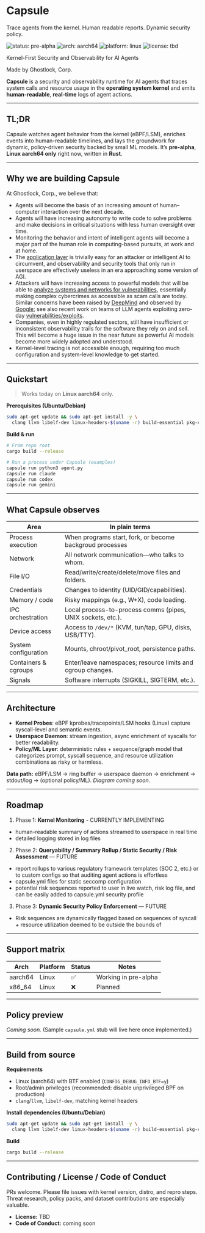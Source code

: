 # Capsule

Trace agents from the kernel. Human readable reports. Dynamic security policy.

![status: pre-alpha](https://img.shields.io/badge/status-pre--alpha-orange)
![arch: aarch64](https://img.shields.io/badge/arch-aarch64-blue)
![platform: linux](https://img.shields.io/badge/platform-Linux-green)
![license: tbd](https://img.shields.io/badge/license-TBD-lightgrey)

Kernel-First Security and Observability for AI Agents

Made by Ghostlock, Corp.

**Capsule** is a security and observability runtime for AI agents that traces system calls and resource usage in the **operating system kernel** and emits **human-readable**, **real-time** logs of agent actions.

---

## TL;DR

Capsule watches agent behavior from the kernel (eBPF/LSM), enriches events into human-readable timelines, and lays the groundwork for dynamic, policy-driven security backed by small ML models. It’s **pre-alpha**, **Linux aarch64 only** right now, written in **Rust**.

---

## Why we are building Capsule

At Ghostlock, Corp., we believe that:

- Agents will become the basis of an increasing amount of human–computer interaction over the next decade.
- Agents will have increasing autonomy to write code to solve problems and make decisions in critical situations with less human oversight over time.
- Monitoring the behavior and intent of intelligent agents will become a major part of the human role in computing-based pursuits, at work and at home.
- The [application layer](https://www.first.org/resources/papers/telaviv2019/Ensilo-Omri-Misgav-Udi-Yavo-Analyzing-Malware-Evasion-Trend-Bypassing-User-Mode-Hooks.pdf) is trivially easy for an attacker or intelligent AI to circumvent, and observability and security tools that only run in userspace are effectively useless in an era approaching some version of AGI.
- Attackers will have increasing access to powerful models that will be able to [analyze systems and networks for vulnerabilities](https://arxiv.org/abs/2404.08144), essentially making complex cybercrimes as accessible as scam calls are today. Similar concerns have been raised by [DeepMind](https://deepmind.google/discover/blog/evaluating-potential-cybersecurity-threats-of-advanced-ai/) and observed by [Google](https://therecord.media/google-llm-sqlite-vulnerability-artificial-intelligence); see also recent work on teams of LLM agents exploiting zero-day [vulnerabilities/exploits](https://arxiv.org/html/2406.01637v2).
- Companies, even in highly regulated sectors, still have insufficient or inconsistent observability trails for the software they rely on and sell. This will become a huge issue in the near future as powerful AI models become more widely adopted and understood.
- Kernel-level tracing is not accessible enough, requiring too much configuration and system-level knowledge to get started.

---

## Quickstart

> Works today on **Linux aarch64** only.

**Prerequisites (Ubuntu/Debian)**

```bash
sudo apt-get update && sudo apt-get install -y \
  clang llvm libelf-dev linux-headers-$(uname -r) build-essential pkg-config
```

**Build & run**

```bash
# From repo root
cargo build --release

# Run a process under Capsule (examples)
capsule run python3 agent.py
capsule run claude
capsule run codex
capsule run gemini
```

---

## What Capsule observes

| Area                 | In plain terms                                              |
| -------------------- | ----------------------------------------------------------- |
| Process execution    | When programs start, fork, or become backgroud processes    |
| Network              | All network communication—who talks to whom.                |
| File I/O             | Read/write/create/delete/move files and folders.            |
| Credentials          | Changes to identity (UID/GID/capabilities).                 |
| Memory / code        | Risky mappings (e.g., W+X), code loading.                   |
| IPC orchestration    | Local process-to-process comms (pipes, UNIX sockets, etc.). |
| Device access        | Access to `/dev/*` (KVM, tun/tap, GPU, disks, USB/TTY).     |
| System configuration | Mounts, chroot/pivot_root, persistence paths.               |
| Containers & cgroups | Enter/leave namespaces; resource limits and cgroup changes. |
| Signals              | Software interrupts (SIGKILL, SIGTERM, etc.).               |

---

## Architecture

- **Kernel Probes**: eBPF kprobes/tracepoints/LSM hooks (Linux) capture syscall-level and semantic events.
- **Userspace Daemon**: stream ingestion, async enrichment of syscalls for better readability.
- **Policy/ML Layer**: deterministic rules + sequence/graph model that categorizes prompt, syscall sequence, and resource utilization combinations as risky or harmless.

**Data path:** eBPF/LSM → ring buffer → userspace daemon → enrichment → stdout/log → (optional policy/ML).
_Diagram coming soon._

---

## Roadmap

1. Phase 1: **Kernel Monitoring** - CURRENTLY IMPLEMENTING

- human-readable summary of actions streamed to userspace in real time
- detailed logging stored in log files

2. Phase 2: **Queryability / Summary Rollup / Static Security / Risk Assessment** — FUTURE

- report rollups to various regulatory framework templates (SOC 2, etc.) or to custom configs
  so that auditing agent actions is effortless
- capsule.yml files for static seccomp configuration
- potential risk sequences reported to user in live watch, risk log file, and can be easily added
  to capsule.yml security profile

3. Phase 3: **Dynamic Security Policy Enforcement** — FUTURE

- Risk sequences are dynamically flagged based on sequences of syscall + resource utilization
  deemed to be outside the bounds of

---

## Support matrix

| Arch    | Platform | Status | Notes                |
| ------- | -------- | ------ | -------------------- |
| aarch64 | Linux    | ✅     | Working in pre-alpha |
| x86_64  | Linux    | ❌     | Planned              |

---

## Policy preview

_Coming soon._ (Sample `capsule.yml` stub will live here once implemented.)

---

## Build from source

**Requirements**

- Linux (aarch64) with BTF enabled (`CONFIG_DEBUG_INFO_BTF=y`)
- Root/admin privileges (recommended: disable unprivileged BPF on production)
- `clang`/`llvm`, `libelf-dev`, matching kernel headers

**Install dependencies (Ubuntu/Debian)**

```bash
sudo apt-get update && sudo apt-get install -y \
  clang llvm libelf-dev linux-headers-$(uname -r) build-essential pkg-config
```

**Build**

```bash
cargo build --release
```

---

## Contributing / License / Code of Conduct

PRs welcome. Please file issues with kernel version, distro, and repro steps. Threat research, policy packs, and dataset contributions are especially valuable.

- **License:** TBD
- **Code of Conduct:** coming soon
